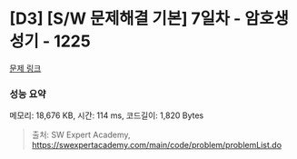# [D3] [S/W 문제해결 기본] 7일차 - 암호생성기 - 1225 

[문제 링크](https://swexpertacademy.com/main/code/problem/problemDetail.do?contestProbId=AV14uWl6AF0CFAYD) 

### 성능 요약

메모리: 18,676 KB, 시간: 114 ms, 코드길이: 1,820 Bytes



> 출처: SW Expert Academy, https://swexpertacademy.com/main/code/problem/problemList.do